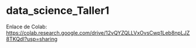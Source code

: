 # data_science_Taller1

Enlace de Colab: https://colab.research.google.com/drive/12vQYZQLLVxOvsCwp1Leb8npLJZ8TKQdI?usp=sharing
